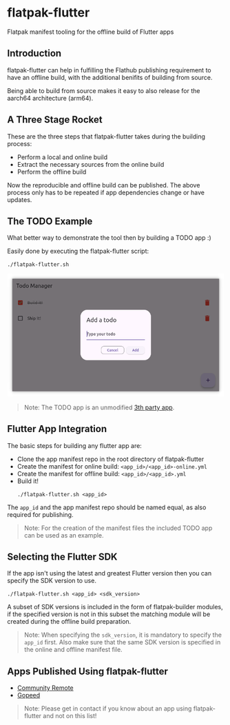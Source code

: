 # flatpak-flutter
Flatpak manifest tooling for the offline build of Flutter apps

## Introduction
flatpak-flutter can help in fulfilling the Flathub publishing requirement to have an offline build, with the additional benifits of building from source.

Being able to build from source makes it easy to also release for the aarch64 architecture (arm64).

## A Three Stage Rocket
These are the three steps that flatpak-flutter takes during the building process:

* Perform a local and online build
* Extract the necessary sources from the online build
* Perform the offline build

Now the reproducible and offline build can be published.
The above process only has to be repeated if app dependencies change or have updates.

## The TODO Example
What better way to demonstrate the tool then by building a TODO app :)

Easily done by executing the flatpak-flutter script:

    ./flatpak-flutter.sh

<img src="images/flatpak-flutter-todo.png" alt="flatpak-flutter TODO Example" width="600"/>

> Note: The TODO app is an unmodified [3th party app](https://github.com/5minslearn/Flutter-Todo-App).

## Flutter App Integration
The basic steps for building any flutter app are:

* Clone the app manifest repo in the root directory of flatpak-flutter
* Create the manifest for online build: `<app_id>/<app_id>-online.yml`
* Create the manifest for offline build: `<app_id>/<app_id>.yml`
* Build it!
    ```
    ./flatpak-flutter.sh <app_id>
    ```

The `app_id` and the app manifest repo should be named equal, as also required for publishing.

> Note: For the creation of the manifest files the included TODO app can be used as an example.

## Selecting the Flutter SDK
If the app isn't using the latest and greatest Flutter version then you can specify the SDK version to use.

```
./flatpak-flutter.sh <app_id> <sdk_version>
```

A subset of SDK versions is included in the form of flatpak-builder modules, if the specified version is not in this subset the matching module will be created during the offline build preparation.

> Note: When specifying the `sdk_version`, it is mandatory to specify the `app_id` first. Also make sure that the same SDK version is specified in the online and offline manifest file.

## Apps Published Using flatpak-flutter

* [Community Remote](https://flathub.org/apps/com.theappgineer.community_remote)
* [Gopeed](https://flathub.org/apps/com.gopeed.Gopeed)

> Note: Please get in contact if you know about an app using flatpak-flutter and not on this list!
